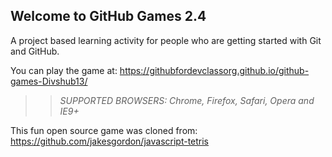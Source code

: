## Welcome to GitHub Games 2.4

A project based learning activity for people who are getting started with Git and GitHub.

You can play the game at: https://githubfordevclassorg.github.io/github-games-Divshub13/

>> _*SUPPORTED BROWSERS*: Chrome, Firefox, Safari, Opera and IE9+_

This fun open source game was cloned from: https://github.com/jakesgordon/javascript-tetris
